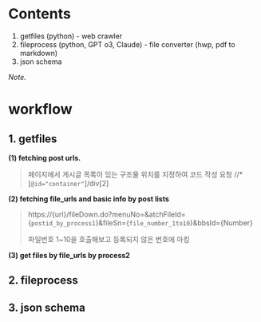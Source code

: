 # Contents

1. getfiles (python) - web crawler
2. fileprocess (python, GPT o3, Claude) - file converter (hwp, pdf to markdown)
3. json schema

_Note._

# workflow

## 1. getfiles 

<aside>

 **(1) fetching post urls.**

 > 페이지에서 게시글 목록이 있는 구조물 위치를 지정하여 코드 작성 요청
 //*[`@id="container"`]/div[2]

</aside>


<aside>

**(2) fetching file_urls and basic info by post lists**

 > https://{url}/fileDown.do?menuNo=&atchFileId={`postid_by_process1`}&fileSn={`file_number_1to10`}&bbsId={Number}
 >
 > 파일번호 1~10을 호출해보고 등록되지 않은 번호에 마킹
 </aside>


<aside>

**(3) get files by file_urls by process2**
</aside>

## 2. fileprocess

<aside>



</aside>


## 3. json schema

